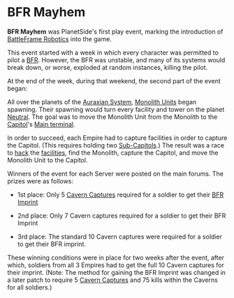 # BFR Mayhem

**BFR Mayhem** was PlanetSide's first play event, marking the
introduction of [BattleFrame Robotics](../../vehicles/BattleFrame_Robotics.md) into
the game.

This event started with a week in which every character was permitted to pilot a
[BFR](../../vehicles/BattleFrame_Robotics.md). However, the BFR was unstable, and
many of its systems would break down, or worse, exploded at random instances,
killing the pilot.

At the end of the week, during that weekend, the second part of the event began:

All over the planets of the [Auraxian System](../../locations/Auraxis.md),
[Monolith Units](../../items/Monolith.md) began spawning. Their spawning would turn
every facility and tower on the planet [Neutral](../../terminology/Neutral.md). The
goal was to move the Monolith Unit from the Monolith to the
[Capitol](../../locations/Capitol.md)'s [Main terminal](../../items/Main_Terminal.md).

In order to succeed, each Empire had to capture facilities in order to capture
the Capitol. (This requires holding two
[Sub-Capitols](../../locations/Sub-Capitol.md).) The result was a race to
[hack](../../terminology/Hack.md) the [facilities](../../locations/Facilities.md),
find the Monolith, capture the Capitol, and move the Monolith Unit to the
Capitol.

Winners of the event for each Server were posted on the main forums. The prizes
were as follows:

- 1st place: Only 5 [Cavern Captures](../../terminology/Cavern_Captures.md) required for a soldier
  to get their [BFR Imprint](../../terminology/BFR_Imprint.md)

<!-- -->

- 2nd place: Only 7 Cavern captures required for a soldier to get their BFR
  Imprint

<!-- -->

- 3rd place: The standard 10 Cavern captures were required for a soldier to get
  their BFR imprint.

These winning conditions were in place for two weeks after the event, after
which, soldiers from all 3 Empires had to get the full 10 Cavern captures for
their imprint. (Note: The method for gaining the BFR Imprint was changed in a
later patch to require 5 [Cavern Captures](../../terminology/Cavern_Captures.md) and 75 kills
within the Caverns for all soldiers.)
